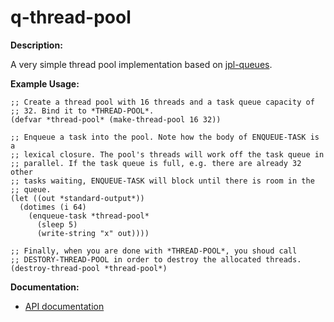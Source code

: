 # q-thread-pool

**Description:**

A very simple thread pool implementation based on
[jpl-queues](http://www.thoughtcrime.us/software/jpl-queues/).

**Example Usage:**

```
;; Create a thread pool with 16 threads and a task queue capacity of
;; 32. Bind it to *THREAD-POOL*.
(defvar *thread-pool* (make-thread-pool 16 32))

;; Enqueue a task into the pool. Note how the body of ENQUEUE-TASK is a
;; lexical closure. The pool's threads will work off the task queue in
;; parallel. If the task queue is full, e.g. there are already 32 other
;; tasks waiting, ENQUEUE-TASK will block until there is room in the
;; queue.
(let ((out *standard-output*))
  (dotimes (i 64)
    (enqueue-task *thread-pool*
      (sleep 5)
      (write-string "x" out))))

;; Finally, when you are done with *THREAD-POOL*, you shoud call
;; DESTORY-THREAD-POOL in order to destroy the allocated threads.
(destroy-thread-pool *thread-pool*)
```

**Documentation:**

* [API documentation](http://mr.gy/software/q-thread-pool/api.html)
